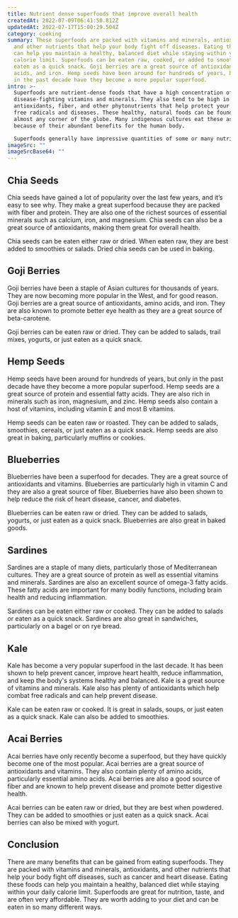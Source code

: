 ```yaml
---
title: Nutrient dense superfoods that improve overall health
createdAt: 2022-07-09T06:41:50.812Z
updatedAt: 2022-07-17T15:00:29.504Z
category: cooking
summary: These superfoods are packed with vitamins and minerals, antioxidants,
  and other nutrients that help your body fight off diseases. Eating these foods
  can help you maintain a healthy, balanced diet while staying within your daily
  calorie limit. Superfoods can be eaten raw, cooked, or added to smoothies or
  eaten as a quick snack. Goji berries are a great source of antioxidants, amino
  acids, and iron. Hemp seeds have been around for hundreds of years, but only
  in the past decade have they become a more popular superfood.
intro: >-
  Superfoods are nutrient-dense foods that have a high concentration of
  disease-fighting vitamins and minerals. They also tend to be high in
  antioxidants, fiber, and other phytonutrients that help protect your body from
  free radicals and diseases. These healthy, natural foods can be found in
  almost any corner of the globe. Many indigenous cultures eat these as staples
  because of their abundant benefits for the human body. 

  Superfoods generally have impressive quantities of some or many nutrients, such as carotenoids (vitamin A), flavonoids, vitamins C and E, or omega-3 fatty acids (ALA). There are many types of superfoods; here is a list of 20 worth adding to your diet:
imageSrc: ""
imageSrcBase64: ""
---
```


## Chia Seeds

Chia seeds have gained a lot of popularity over the last few years, and it’s easy to see why. They make a great superfood because they are packed with fiber and protein. They are also one of the richest sources of essential minerals such as calcium, iron, and magnesium. Chia seeds can also be a great source of antioxidants, making them great for overall health.

Chia seeds can be eaten either raw or dried. When eaten raw, they are best added to smoothies or salads. Dried chia seeds can be used in baking.

## Goji Berries

Goji berries have been a staple of Asian cultures for thousands of years. They are now becoming more popular in the West, and for good reason. Goji berries are a great source of antioxidants, amino acids, and iron. They are also known to promote better eye health as they are a great source of beta-carotene.

Goji berries can be eaten raw or dried. They can be added to salads, trail mixes, yogurts, or just eaten as a quick snack.

## Hemp Seeds

Hemp seeds have been around for hundreds of years, but only in the past decade have they become a more popular superfood. Hemp seeds are a great source of protein and essential fatty acids. They are also rich in minerals such as iron, magnesium, and zinc. Hemp seeds also contain a host of vitamins, including vitamin E and most B vitamins.

Hemp seeds can be eaten raw or roasted. They can be added to salads, smoothies, cereals, or just eaten as a quick snack. Hemp seeds are also great in baking, particularly muffins or cookies.

## Blueberries

Blueberries have been a superfood for decades. They are a great source of antioxidants and vitamins. Blueberries are particularly high in vitamin C and they are also a great source of fiber. Blueberries have also been shown to help reduce the risk of heart disease, cancer, and diabetes.

Blueberries can be eaten raw or dried. They can be added to salads, yogurts, or just eaten as a quick snack. Blueberries are also great in baked goods.

## Sardines

Sardines are a staple of many diets, particularly those of Mediterranean cultures. They are a great source of protein as well as essential vitamins and minerals. Sardines are also an excellent source of omega-3 fatty acids. These fatty acids are important for many bodily functions, including brain health and reducing inflammation.

Sardines can be eaten either raw or cooked. They can be added to salads or eaten as a quick snack. Sardines are also great in sandwiches, particularly on a bagel or on rye bread.

## Kale

Kale has become a very popular superfood in the last decade. It has been shown to help prevent cancer, improve heart health, reduce inflammation, and keep the body's systems healthy and balanced. Kale is a great source of vitamins and minerals. Kale also has plenty of antioxidants which help combat free radicals and can help prevent disease.

Kale can be eaten raw or cooked. It is great in salads, soups, or just eaten as a quick snack. Kale can also be added to smoothies.

## Acai Berries

Acai berries have only recently become a superfood, but they have quickly become one of the most popular. Acai berries are a great source of antioxidants and vitamins. They also contain plenty of amino acids, particularly essential amino acids. Acai berries are also a good source of fiber and are known to help prevent disease and promote better digestive health.

Acai berries can be eaten raw or dried, but they are best when powdered. They can be added to smoothies or just eaten as a quick snack. Acai berries can also be mixed with yogurt.

## Conclusion

There are many benefits that can be gained from eating superfoods. They are packed with vitamins and minerals, antioxidants, and other nutrients that help your body fight off diseases, such as cancer and heart disease. Eating these foods can help you maintain a healthy, balanced diet while staying within your daily calorie limit. Superfoods are great for nutrition, taste, and are often very affordable. They are worth adding to your diet and can be eaten in so many different ways.
